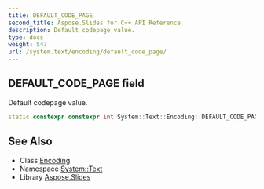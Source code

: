 ```yaml
---
title: DEFAULT_CODE_PAGE
second_title: Aspose.Slides for C++ API Reference
description: Default codepage value.
type: docs
weight: 547
url: /system.text/encoding/default_code_page/
---
```

## DEFAULT_CODE_PAGE field


Default codepage value.

```cpp
static constexpr constexpr int System::Text::Encoding::DEFAULT_CODE_PAGE
```

## See Also

* Class [Encoding](../)
* Namespace [System::Text](../../)
* Library [Aspose.Slides](../../../)